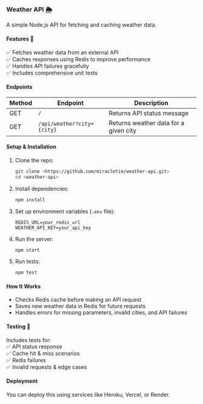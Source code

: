 ### **Weather API** 🌦️  
A simple Node.js API for fetching and caching weather data.  

#### **Features** 🚀  
✅ Fetches weather data from an external API  
✅ Caches responses using Redis to improve performance  
✅ Handles API failures gracefully  
✅ Includes comprehensive unit tests  

#### **Endpoints**  
| Method | Endpoint | Description |
|--------|----------|------------|
| GET | `/` | Returns API status message |
| GET | `/api/weather?city={city}` | Returns weather data for a given city |

#### **Setup & Installation**  
1. Clone the repo:  
   ```bash
   git clone <https://github.com/miracletim/weather-api.git>
   cd <weather-api>
   ```
2. Install dependencies:  
   ```bash
   npm install
   ```
3. Set up environment variables (`.env` file):  
   ```
   REDIS_URL=your_redis_url
   WEATHER_API_KEY=your_api_key
   ```
4. Run the server:  
   ```bash
   npm start
   ```
5. Run tests:  
   ```bash
   npm test
   ```

#### **How It Works**  
- Checks Redis cache before making an API request  
- Saves new weather data in Redis for future requests  
- Handles errors for missing parameters, invalid cities, and API failures  

#### **Testing** 🧪  
Includes tests for:  
✅ API status response  
✅ Cache hit & miss scenarios  
✅ Redis failures  
✅ Invalid requests & edge cases  

#### **Deployment**  
You can deploy this using services like Heroku, Vercel, or Render.  